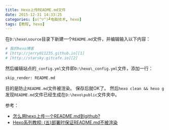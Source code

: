 ```yaml
---
title: Hexo上传README.md文件
date: 2015-12-31 14:33:25
categories: [o(^▽^)┛电脑技术, hexo]
tags: [教程, hexo]
---
```

在`D:\hexo\source`目录下新建一个`README.md`文件，并编辑输入以下内容：
``` bash
# 我的hexo博客
# [http://jerry011235.github.io][1]
# [http://starsky.gitcafe.io][2]


```
然后编辑站点的`_config.yml`文件即`D:\hexo\_config.yml`文件，添加一行：
``` bash
skip_render: README.md
```
目的是防止`README.md`文件被渲染。
保存后就OK了。
然后`hexo clean && hexo g`发现`README.md`文件已经生成在`D:\hexo\public`文件夹中。

参考：

 - [怎么用hexo上传一个README.md到github?][3]
 - [Hexo系列教程: (五)部署时保证README.md不被渲染][4]


  [1]: http://jerry011235.github.io/
  [2]: http://starsky.gitcafe.io/
  [3]: https://www.zhihu.com/question/28058973
  [4]: http://iread.io/2015/09/hexo-guide-5/